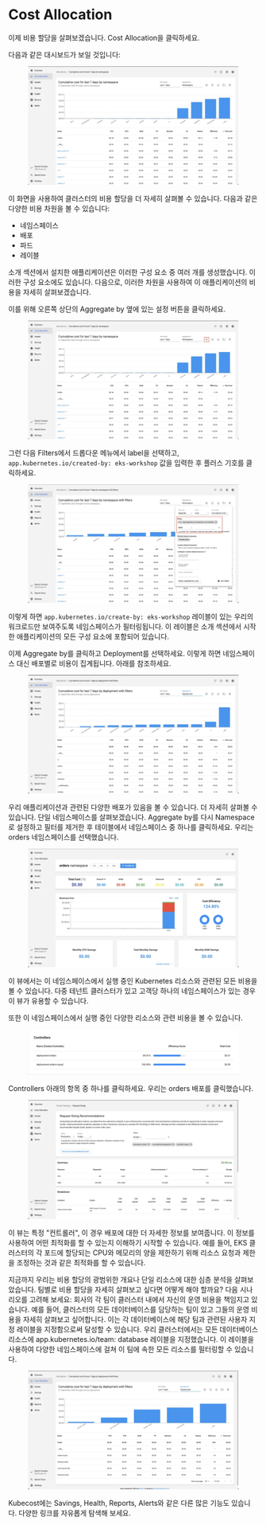 # Cost Allocation

이제 비용 할당을 살펴보겠습니다. Cost Allocation을 클릭하세요.

다음과 같은 대시보드가 보일 것입니다:

<figure><img src="../../.gitbook/assets/image (26) (1).png" alt=""><figcaption></figcaption></figure>

이 화면을 사용하여 클러스터의 비용 할당을 더 자세히 살펴볼 수 있습니다. 다음과 같은 다양한 비용 차원을 볼 수 있습니다:

* 네임스페이스
* 배포
* 파드
* 레이블

소개 섹션에서 설치한 애플리케이션은 이러한 구성 요소 중 여러 개를 생성했습니다. 이러한 구성 요소에도 있습니다. 다음으로, 이러한 차원을 사용하여 이 애플리케이션의 비용을 자세히 살펴보겠습니다.

이를 위해 오른쪽 상단의 Aggregate by 옆에 있는 설정 버튼을 클릭하세요.

<figure><img src="../../.gitbook/assets/image (27).png" alt=""><figcaption></figcaption></figure>

그런 다음 Filters에서 드롭다운 메뉴에서 label을 선택하고, `app.kubernetes.io/created-by: eks-workshop` 값을 입력한 후 플러스 기호를 클릭하세요.

<figure><img src="../../.gitbook/assets/image (28).png" alt=""><figcaption></figcaption></figure>

이렇게 하면 `app.kubernetes.io/create-by: eks-workshop` 레이블이 있는 우리의 워크로드만 보여주도록 네임스페이스가 필터링됩니다. 이 레이블은 소개 섹션에서 시작한 애플리케이션의 모든 구성 요소에 포함되어 있습니다.

이제 Aggregate by를 클릭하고 Deployment를 선택하세요. 이렇게 하면 네임스페이스 대신 배포별로 비용이 집계됩니다. 아래를 참조하세요.

<figure><img src="../../.gitbook/assets/image (29).png" alt=""><figcaption></figcaption></figure>

우리 애플리케이션과 관련된 다양한 배포가 있음을 볼 수 있습니다. 더 자세히 살펴볼 수 있습니다. 단일 네임스페이스를 살펴보겠습니다. Aggregate by를 다시 Namespace로 설정하고 필터를 제거한 후 테이블에서 네임스페이스 중 하나를 클릭하세요. 우리는 orders 네임스페이스를 선택했습니다.

<figure><img src="../../.gitbook/assets/image (30).png" alt=""><figcaption></figcaption></figure>

이 뷰에서는 이 네임스페이스에서 실행 중인 Kubernetes 리소스와 관련된 모든 비용을 볼 수 있습니다. 다중 테넌트 클러스터가 있고 고객당 하나의 네임스페이스가 있는 경우 이 뷰가 유용할 수 있습니다.

또한 이 네임스페이스에서 실행 중인 다양한 리소스와 관련 비용을 볼 수 있습니다.

<figure><img src="../../.gitbook/assets/image (31).png" alt=""><figcaption></figcaption></figure>

Controllers 아래의 항목 중 하나를 클릭하세요. 우리는 orders 배포를 클릭했습니다.

<figure><img src="../../.gitbook/assets/image (33).png" alt=""><figcaption></figcaption></figure>

이 뷰는 특정 "컨트롤러", 이 경우 배포에 대한 더 자세한 정보를 보여줍니다. 이 정보를 사용하여 어떤 최적화를 할 수 있는지 이해하기 시작할 수 있습니다. 예를 들어, EKS 클러스터의 각 포드에 할당되는 CPU와 메모리의 양을 제한하기 위해 리소스 요청과 제한을 조정하는 것과 같은 최적화를 할 수 있습니다.

지금까지 우리는 비용 할당의 광범위한 개요나 단일 리소스에 대한 심층 분석을 살펴보았습니다. 팀별로 비용 할당을 자세히 살펴보고 싶다면 어떻게 해야 할까요? 다음 시나리오를 고려해 보세요: 회사의 각 팀이 클러스터 내에서 자신의 운영 비용을 책임지고 있습니다. 예를 들어, 클러스터의 모든 데이터베이스를 담당하는 팀이 있고 그들의 운영 비용을 자세히 살펴보고 싶어합니다. 이는 각 데이터베이스에 해당 팀과 관련된 사용자 지정 레이블을 지정함으로써 달성할 수 있습니다. 우리 클러스터에서는 모든 데이터베이스 리소스에 app.kubernetes.io/team: database 레이블을 지정했습니다. 이 레이블을 사용하여 다양한 네임스페이스에 걸쳐 이 팀에 속한 모든 리소스를 필터링할 수 있습니다.

<figure><img src="../../.gitbook/assets/image (34).png" alt=""><figcaption></figcaption></figure>

Kubecost에는 Savings, Health, Reports, Alerts와 같은 다른 많은 기능도 있습니다. 다양한 링크를 자유롭게 탐색해 보세요.
